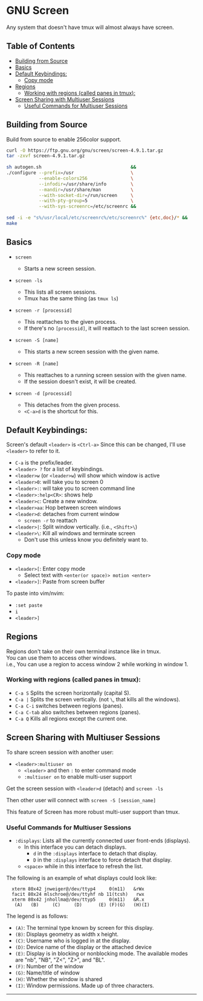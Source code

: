 

# GNU Screen  
Any system that doesn't have tmux will almost always have screen.  


## Table of Contents
* [Building from Source](#building-from-source) 
* [Basics](#basics) 
* [Default Keybindings:](#default-keybindings) 
    * [Copy mode](#copy-mode) 
* [Regions](#regions) 
    * [Working with regions (called panes in tmux):](#working-with-regions-called-panes-in-tmux) 
* [Screen Sharing with Multiuser Sessions](#screen-sharing-with-multiuser-sessions) 
    * [Useful Commands for Multiuser Sessions](#useful-commands-for-multiuser-sessions) 


## Building from Source
Build from source to enable 256color support.  
```bash
curl -O https://ftp.gnu.org/gnu/screen/screen-4.9.1.tar.gz
tar -zxvf screen-4.9.1.tar.gz
 
sh autogen.sh                                 &&
./configure --prefix=/usr                     \
            --enable-colors256                \
            --infodir=/usr/share/info         \
            --mandir=/usr/share/man           \
            --with-socket-dir=/run/screen     \
            --with-pty-group=5                \
            --with-sys-screenrc=/etc/screenrc &&
 
sed -i -e "s%/usr/local/etc/screenrc%/etc/screenrc%" {etc,doc}/* &&
make
```


## Basics  

* `screen`
    * Starts a new screen session.  
 
* `screen -ls`
    * This lists all screen sessions. 
    * Tmux has the same thing (as `tmux ls`)  
 
* `screen -r [processid]`
    * This reattaches to the given process.  
    * If there's no `[processid]`, it will reattach to the last screen session.  

* `screen -S [name]`
    * This starts a new screen session with the given name.  
 
* `screen -R [name]`
    * This reattaches to a running screen session with the given name.  
    * If the session doesn't exist, it will be created.  
 
* `screen -d [processid]`
    * This detaches from the given process.  
    * `<C-a>d` is the shortcut for this.  


## Default Keybindings:  

Screen's default `<leader>` is `<Ctrl-a>`
Since this can be changed, I'll use `<leader>` to refer to it.  
* `C-a` is the prefix/leader.  
* `<leader> ?` for a list of keybindings.  
* `<leader>w` (or `<leader>w`) will show which window is active  
* `<leader>0`: will take you to screen 0  
* `<leader>:`: will take you to screen command line  
* `<leader>:help<CR>`: shows help  
* `<leader>c`: Create a new window.  
* `<leader>aa`: Hop between screen windows  
* `<leader>d`: detaches from current window  
    * `screen -r` to reattach  
* `<leader>|`: Split window vertically. (i.e., `<Shift>\`) 
* `<leader>\`: Kill all windows and terminate screen  
    * Don't use this unless know you definitely want to.  


### Copy mode  

* `<leader>[`: Enter copy mode  
    * Select text with `<enter(or space)> motion <enter>`
* `<leader>]`: Paste from screen buffer  

To paste into vim/nvim:  
* `:set paste`
* `i`
* `<leader>]`


## Regions  
Regions don't take on their own terminal instance like in tmux.  
You can use them to access other windows.  
i.e., You can use a region to access window 2 while working in window 1.  


### Working with regions (called panes in tmux):  
* `C-a S` Splits the screen horizontally (capital S). 
* `C-a |` Splits the screen vertically. (not `\`, that kills all the windows).  
* `C-a C-i` switches between regions (panes).  
* `C-a C-tab` also switches between regions (panes).  
* `C-a Q` Kills all regions except the current one. 



## Screen Sharing with Multiuser Sessions  

To share screen session with another user:  

* `<leader>:multiuser on`
    * `<leader>` and then `:` to enter command mode  
    * `:multiuser on` to enable multi-user support  

Get the screen session with `<leader>d` (detach) and `screen -ls`

Then other user will connect with `screen -S [session_name]`
 
This feature of Screen has more robust multi-user support than tmux.  

### Useful Commands for Multiuser Sessions  

* `:displays`: Lists all the currently connected user front-ends (displays).  
    * In this interface you can detach displays.  
        * `d` in the `:displays` interface to detach that display.  
        * `D` in the `:displays` interface to force detach that display.  
    * `<space>` while in this interface to refresh the list.  


The following is an example of what displays could look like:  
```plaintext  
  xterm 80x42 jnweiger@/dev/ttyp4     0(m11)   &rWx  
  facit 80x24 mlschroe@/dev/ttyhf nb 11(tcsh)   rwx  
  xterm 80x42 jnhollma@/dev/ttyp5     0(m11)   &R.x  
   (A)   (B)     (C)     (D)      (E) (F)(G)   (H)(I)  
```
The legend is as follows:  
* `(A)`: The terminal type known by screen for this display.  
* `(B)`: Displays geometry as width x height.  
* `(C)`: Username who is logged in at the display.  
* `(D)`: Device name of the display or the attached device  
* `(E)`:  Display  is  in blocking or nonblocking mode.  The available modes are "nb", "NB", "Z<", "Z>", and "BL".  
* `(F)`: Number of the window  
* `(G)`: Name/title of window  
* `(H)`: Whether the window is shared  
* `(I)`: Window permissions. Made up of three characters.  


---  

